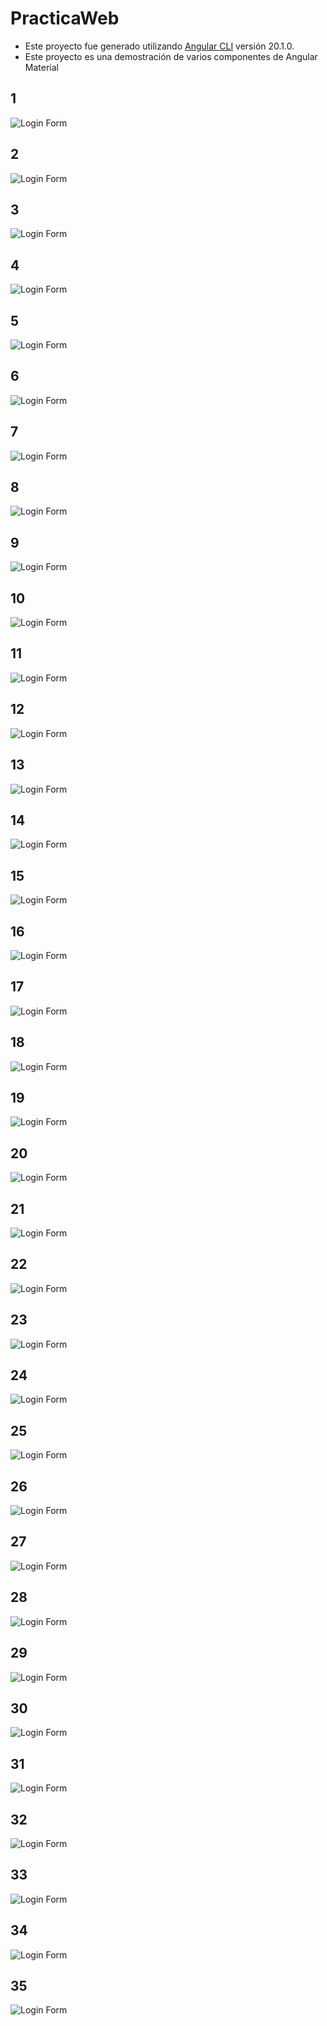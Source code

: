 # PracticaWeb
- Este proyecto fue generado utilizando [Angular CLI]() versión 20.1.0.
- Este proyecto es una demostración de varios componentes de Angular Material
## 1
![Login Form](https://github.com/lulu123hh/Angular/blob/70e55fc37d9f2eaf444887067bae99a6e292c66c/ima1.png) 
## 2
![Login Form](https://github.com/lulu123hh/Angular/blob/70e55fc37d9f2eaf444887067bae99a6e292c66c/ima2.png)
 ## 3
![Login Form](https://github.com/lulu123hh/Angular/blob/70e55fc37d9f2eaf444887067bae99a6e292c66c/ima3.png)
## 4
![Login Form](https://github.com/lulu123hh/Angular/blob/70e55fc37d9f2eaf444887067bae99a6e292c66c/ima4.png)
## 5
![Login Form](https://github.com/lulu123hh/Angular/blob/70e55fc37d9f2eaf444887067bae99a6e292c66c/ima5.png)
## 6
![Login Form](https://github.com/lulu123hh/Angular/blob/70e55fc37d9f2eaf444887067bae99a6e292c66c/ima6.png)
## 7
![Login Form](https://github.com/lulu123hh/Angular/blob/70e55fc37d9f2eaf444887067bae99a6e292c66c/ima7.png)
## 8
![Login Form](https://github.com/lulu123hh/Angular/blob/70e55fc37d9f2eaf444887067bae99a6e292c66c/ima8.png)
## 9
![Login Form](https://github.com/lulu123hh/Angular/blob/70e55fc37d9f2eaf444887067bae99a6e292c66c/ima9.png)
## 10
![Login Form](https://github.com/lulu123hh/Angular/blob/70e55fc37d9f2eaf444887067bae99a6e292c66c/ima10.png)
## 11
![Login Form](https://github.com/lulu123hh/Angular/blob/70e55fc37d9f2eaf444887067bae99a6e292c66c/ima11.png)
## 12
![Login Form](https://github.com/lulu123hh/Angular/blob/70e55fc37d9f2eaf444887067bae99a6e292c66c/ima12.png)
## 13
![Login Form](https://github.com/lulu123hh/Angular/blob/70e55fc37d9f2eaf444887067bae99a6e292c66c/ima13.png)
## 14
![Login Form](https://github.com/lulu123hh/Angular/blob/70e55fc37d9f2eaf444887067bae99a6e292c66c/ima14.png)
## 15
![Login Form](https://github.com/lulu123hh/Angular/blob/70e55fc37d9f2eaf444887067bae99a6e292c66c/ima15.png) 
## 16
![Login Form](https://github.com/lulu123hh/Angular/blob/625dbafe4df63388e4cd5f1c53fa40d11f4818a4/ima16.png) 
## 17
![Login Form](https://github.com/lulu123hh/Angular/blob/a956719272645a6a1439e829cbde113438cf294b/ima17.png) 
## 18
![Login Form](https://github.com/lulu123hh/Angular/blob/d6c639b332160fe984c5bdf9f7a21069acde887b/ima18.png) 
## 19
![Login Form](https://github.com/lulu123hh/Angular/blob/2df60fd680d269c473a6ae5d6a2659c8f059776b/ima19.png) 
## 20
![Login Form](https://github.com/lulu123hh/Angular/blob/f14dea7cc0dbc1c74022b476c5bc47ba1c65f172/ima20.png) 
## 21
![Login Form](https://github.com/lulu123hh/Angular/blob/fea243312dd17eac4016fbbbaa3c565e952c2621/ima21.png) 
## 22
![Login Form](https://github.com/lulu123hh/Angular/blob/8254a6b6e9fd089d43320d79ee8d08011429f1f4/ima22.png) 
## 23
![Login Form](https://github.com/lulu123hh/Angular/blob/70e55fc37d9f2eaf444887067bae99a6e292c66c/ima23.png) 
## 24
![Login Form](https://github.com/lulu123hh/Angular/blob/1ef2aa761a542583f9f8b391a0b523602cd2fbda/ima24.png) 
## 25
![Login Form](https://github.com/lulu123hh/Angular/blob/f3fcddbd73902075c85df2377e8a7f014238ca81/ima25.png) 
## 26
![Login Form](https://github.com/lulu123hh/Angular/blob/c1a2a9676adfbc09d75847189dd5c16b91e8d904/ima26.png) 
## 27
![Login Form](https://github.com/lulu123hh/Angular/blob/f0373dec974b411b8da147f4df0d6121b99a30e6/ima27.png) 
## 28
![Login Form]() 
## 29
![Login Form]() 
## 30
![Login Form]() 
## 31
![Login Form]() 
## 32
![Login Form]() 
## 33
![Login Form]() 
## 34
![Login Form]() 
## 35
![Login Form]() 


















